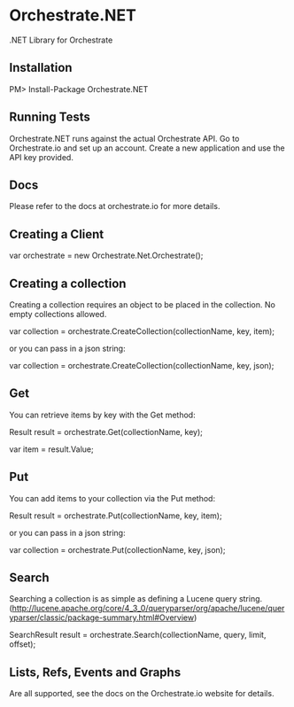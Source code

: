 Orchestrate.NET
===============

.NET Library for Orchestrate


Installation
------------
PM> Install-Package Orchestrate.NET

Running Tests
-------------
Orchestrate.NET runs against the actual Orchestrate API. Go to Orchestrate.io and set up an account. Create a new application and use the API key provided.

Docs
----
Please refer to the docs at orchestrate.io for more details.

Creating a Client
-----------------
var orchestrate = new Orchestrate.Net.Orchestrate(<api key>);

Creating a collection
---------------------
Creating a collection requires an object to be placed in the collection. No empty collections allowed.

var collection = orchestrate.CreateCollection(collectionName, key, item);

or you can pass in a json string:

var collection = orchestrate.CreateCollection(collectionName, key, json);

Get
---
You can retrieve items by key with the Get method:

Result result = orchestrate.Get(collectionName, key);

var item = result.Value;

Put
---
You can add items to your collection via the Put method:

Result result = orchestrate.Put(collectionName, key, item);

or you can pass in a json string:

var collection = orchestrate.Put(collectionName, key, json);

Search
------
Searching a collection is as simple as defining a Lucene query string. (http://lucene.apache.org/core/4_3_0/queryparser/org/apache/lucene/queryparser/classic/package-summary.html#Overview)

SearchResult result = orchestrate.Search(collectionName, query, limit, offset);

Lists, Refs, Events and Graphs
-----------------------
Are all supported, see the docs on the Orchestrate.io website for details.






